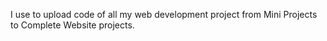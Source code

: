 I use to upload code of all my web development project from Mini Projects to Complete Website projects.
